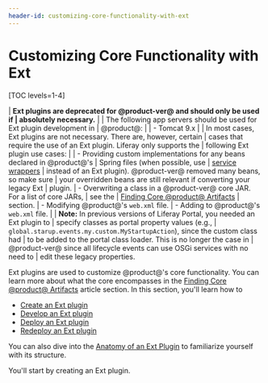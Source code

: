 ```yaml
---
header-id: customizing-core-functionality-with-ext
---
```


# Customizing Core Functionality with Ext

[TOC levels=1-4]

| **Ext plugins are deprecated for @product-ver@ and should only be used if
| absolutely necessary.**
| 
| The following app servers should be used for Ext plugin development in
| @product@:
| 
| - Tomcat 9.x
| 
| In most cases, Ext plugins are not necessary. There are, however, certain
| cases that require the use of an Ext plugin. Liferay only supports the
| following Ext plugin use cases:
| 
| - Providing custom implementations for any beans declared in @product@'s
|   Spring files (when possible, use
|   [service wrappers](/docs/7-2/customization/-/knowledge_base/c/overriding-service-builder-services-service-wrappers)
|   instead of an Ext plugin). @product-ver@ removed many beans, so make sure
|   your overridden beans are still relevant if converting your legacy Ext
|   plugin.
| - Overwriting a class in a @product-ver@ core JAR. For a list of core JARs,
|   see the
|   [Finding Core @product@ Artifacts](/docs/7-2/customization/-/knowledge_base/c/finding-artifacts)
|   section.
| - Modifying @product@'s `web.xml` file.
| - Adding to @product@'s `web.xml` file.
| 
| **Note:** In previous versions of Liferay Portal, you needed an Ext plugin to
| specify classes as portal property values (e.g.,
| `global.starup.events.my.custom.MyStartupAction`), since the custom class had
| to be added to the portal class loader. This is no longer the case in
| @product-ver@ since all lifecycle events can use OSGi services with no need to
| edit these legacy properties.

Ext plugins are used to customize @product@'s core functionality. You can learn
more about what the core encompasses in the
[Finding Core @product@ Artifacts](/docs/7-2/customization/-/knowledge_base/c/finding-artifacts)
article section. In this section, you'll learn how to

- [Create an Ext plugin](/docs/7-2/customization/-/knowledge_base/c/creating-an-ext-plugin)
- [Develop an Ext plugin](/docs/7-2/customization/-/knowledge_base/c/developing-an-ext-plugin)
- [Deploy an Ext plugin](/docs/7-2/customization/-/knowledge_base/c/deploying-an-ext-plugin)
- [Redeploy an Ext plugin](/docs/7-2/customization/-/knowledge_base/c/redeploying-an-ext-plugin)

You can also dive into the
[Anatomy of an Ext Plugin](/docs/7-2/customization/-/knowledge_base/c/anatomy-of-an-ext-plugin)
to familiarize yourself with its structure.

You'll start by creating an Ext plugin.
